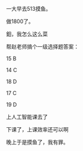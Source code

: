 一大早去513摸鱼。

做1800了。

鈤，我怎么这么菜

帮赵老师搞个一级选择题答案：

 15 B

14 C

18 D

17 C

19 D



上人工智能课去了

下课了，上课效率还可以啊

晚上于是摸鱼了，我有罪。
